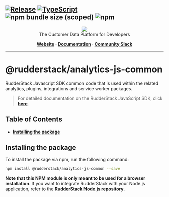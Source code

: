 ## [![Release](https://img.shields.io/npm/v/%40rudderstack/analytics-js-common)](https://www.npmjs.com/package/@rudderstack/analytics-js-common) [![TypeScript](https://img.shields.io/badge/%3C%2F%3E-TypeScript-%230074c1.svg)](https://www.typescriptlang.org/) ![npm bundle size (scoped)](https://img.shields.io/bundlephobia/min/%40rudderstack/analytics-js-common) ![npm](https://img.shields.io/npm/dw/%40rudderstack/analytics-js-common)

<p align="center">
  <a href="https://rudderstack.com/">
    <img src="https://user-images.githubusercontent.com/59817155/121357083-1c571300-c94f-11eb-8cc7-ce6df13855c9.png">
  </a>
  <br />
  <caption>The Customer Data Platform for Developers</caption>
</p>
<p align="center">
  <b>
    <a href="https://rudderstack.com">Website</a>
    ·
    <a href="https://rudderstack.com/docs/stream-sources/rudderstack-sdk-integration-guides/rudderstack-javascript-sdk/">Documentation</a>
    ·
    <a href="https://rudderstack.com/join-rudderstack-slack-community">Community Slack</a>
  </b>
</p>

---

# [](https://github.com/rudderlabs/rudder-sdk-js/blob/main/packages/analytics-js-common/README.md#@rudderstack-analytics-js-common)@rudderstack/analytics-js-common

RudderStack Javascript SDK common code that is used within the related analytics, plugins, integrations and service worker packages.

> For detailed documentation on the RudderStack JavaScript SDK, click [**here**](https://www.rudderstack.com/docs/sources/event-streams/sdks/rudderstack-javascript-sdk/).

## Table of Contents

- [**Installing the package**](https://github.com/rudderlabs/rudder-sdk-js/blob/main/packages/analytics-js-common/README.md#installing-the-package)

## [](https://github.com/rudderlabs/rudder-sdk-js/blob/main/packages/analytics-js-common/README.md#installing-the-package)Installing the package

To install the package via npm, run the following command:

```bash
npm install @rudderstack/analytics-js-common --save
```

**Note that this NPM module is only meant to be used for a browser installation**. If you want to integrate RudderStack with your Node.js application, refer to the [**RudderStack Node.js repository**](https://github.com/rudderlabs/rudder-sdk-node).
